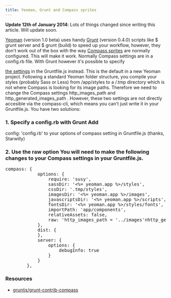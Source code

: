```yaml
---
title: Yeoman, Grunt and Compass sprites
---
```


**Update 12th of January 2014**: Lots of things changed since writing this article. Will update soon.

[Yeoman](http://yeoman.io/) (version 1.0 beta) uses handy [Grunt](http://gruntjs.com) (version 0.4.0) scripts like <span class="lang:default decode:true  crayon-inline ">$ grunt server</span>  and <span class="lang:default decode:true  crayon-inline ">$ grunt</span>  (build) to speed up your workflow, however, they don't work out of the box with the way [Compass sprites](http://compass-style.org/help/tutorials/spriting/) are normally configured. This will make it work. <!--more--> Normally Compass settings are in a config.rb file. With Grunt however it's possible to specify

[the settings](http://compass-style.org/help/tutorials/configuration-reference/) in the Gruntfile.js instead. This is the default in a new Yeoman project. Following a standard Yeoman folder structure, you compile your styles (probably Sass or Less) from /app/styles to a /.tmp directory which is not where Compass is looking for its image paths. Therefore we need to change the Compass settings <span class="lang:default decode:true  crayon-inline ">http_images_path</span>  and <span class="lang:default decode:true  crayon-inline ">http_generated_images_path</span> . However, these two settings are not directly accesible via the compass-cli, which means you can't just write it in your Gruntfile.js. You have two solutions:

### 1. Specify a config.rb with Grunt Add

<span class="lang:default decode:true  crayon-inline ">config: 'config.rb'</span>  to your options of compass setting in Gruntfile.js (thanks, Starwilly)

### 2. Use the raw option You will need to make the following changes to your Compass settings in your Gruntfile.js.

<pre class="lang:js mark:10-11 decode:true">compass: {
            options: {
                require: 'susy',
                sassDir: '<%= yeoman.app %>/styles',
                cssDir: '.tmp/styles',
                imagesDir: '<%= yeoman.app %>/images',
                javascriptsDir: '<%= yeoman.app %>/scripts',
                fontsDir: '<%= yeoman.app %>/styles/fonts',
                importPath: 'app/components',
                relativeAssets: false,
                raw: 'http_images_path = '../images'nhttp_generated_images_path = '../images'n'
            },
            dist: {
            },
            server: {
                options: {
                    debugInfo: true
                }
            }
        },</pre>

### Resources

- [gruntjs/grunt-contrib-compass](https://github.com/gruntjs/grunt-contrib-compass)
